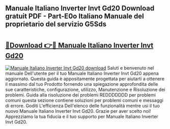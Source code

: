 ## Manuale Italiano Inverter Invt Gd20 Download gratuit PDF - Part-E0o Italiano Manuale del proprietario del servizio G5Sds

# <h2><a href="http://dfdxpo.blite.top/?on=Manuale+Italiano+Inverter+Invt+Gd20">🔗Download 👉🔴 Manuale Italiano Inverter Invt Gd20</a></h2>

[![Manuale Italiano Inverter Invt Gd20 download](https://i.imgur.com/lujVjoI.png)](http://dfdxpo.blite.top/?on=Manuale+Italiano+Inverter+Invt+Gd20)
Saluti e benvenuto nel manuale Dell'utente per il tuo Manuale Italiano Inverter Invt Gd20 appena aggiornato. Questa guida è appositamente progettata per aiutarti a ottenere il massimo dal tuo Prodotto fornendo una spiegazione approfondita delle sue caratteristiche, configurazione, utilizzo, Manutenzione e Risoluzione dei problemi. Guida alla risoluzione dei problemi REDDDDDDD per problemi comuni questa sezione contiene soluzioni per problemi comuni e messaggi di errore. Goditi L'efficienza Dell'elenco delle funzionalità mentre usi il tuo nuovo Manuale Italiano Inverter Invt Gd20. Grazie per aver scelto noi! Apprezziamo la tua fiducia e il tuo supporto per Manuale Italiano Inverter Invt Gd20.
